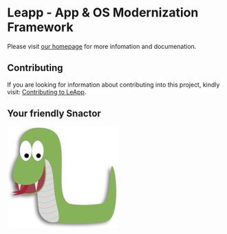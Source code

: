 # Leapp - App & OS Modernization Framework
Please visit [our homepage](https://leapp-to.github.io/)
for more infomation and documenation.

## Contributing
If you are looking for information about contributing into this project, kindly
visit: [Contributing to LeApp](CONTRIBUTING.rst).


## Your friendly Snactor
![Image of Snactor](docs/source/_static/images/snactor256.png)
